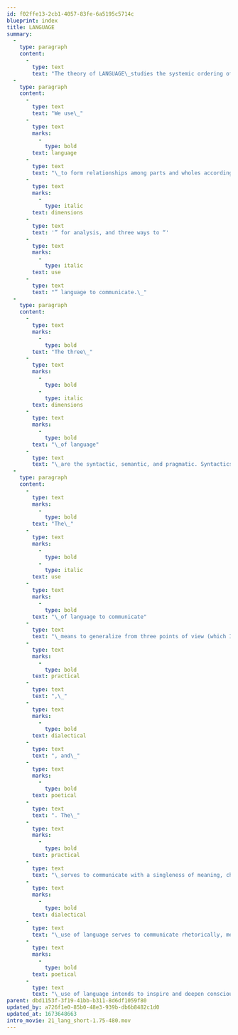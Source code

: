 ```yaml
---
id: f02ffe13-2cb1-4057-83fe-6a5195c5714c
blueprint: index
title: LANGUAGE
summary:
  -
    type: paragraph
    content:
      -
        type: text
        text: "The theory of LANGUAGE\_studies the systemic ordering of relationships to serve communication."
  -
    type: paragraph
    content:
      -
        type: text
        text: "We use\_"
      -
        type: text
        marks:
          -
            type: bold
        text: language
      -
        type: text
        text: "\_to form relationships among parts and wholes according to a set of rules. While this is also the principle for all “systems,” to use the term “language” changes our point of view to identify how the relational dynamics form meaningful relationships. The linguistic view of language offers three so-called “"
      -
        type: text
        marks:
          -
            type: italic
        text: dimensions
      -
        type: text
        text: '” for analysis, and three ways to “'
      -
        type: text
        marks:
          -
            type: italic
        text: use
      -
        type: text
        text: "” language to communicate.\_"
  -
    type: paragraph
    content:
      -
        type: text
        marks:
          -
            type: bold
        text: "The three\_"
      -
        type: text
        marks:
          -
            type: bold
          -
            type: italic
        text: dimensions
      -
        type: text
        marks:
          -
            type: bold
        text: "\_of language"
      -
        type: text
        text: "\_are the syntactic, semantic, and pragmatic. Syntactics\_represents the formal and structural relations of parts and wholes.\_Semantics\_represents what parts and whole mean to convey ideas.\_Pragmatics\_represents the functional relation of parts and wholes that serve the purpose of communication. These three dimensions have a concentric relationship, with the syntactic being inside, the pragmatic outside, and the semantic in between the two. However, their relations are interdependent, and therefore inseparable except for their analysis and study.\_\_"
  -
    type: paragraph
    content:
      -
        type: text
        marks:
          -
            type: bold
        text: "The\_"
      -
        type: text
        marks:
          -
            type: bold
          -
            type: italic
        text: use
      -
        type: text
        marks:
          -
            type: bold
        text: "\_of language to communicate"
      -
        type: text
        text: "\_means to generalize from three points of view (which I) named: the\_"
      -
        type: text
        marks:
          -
            type: bold
        text: practical
      -
        type: text
        text: ",\_"
      -
        type: text
        marks:
          -
            type: bold
        text: dialectical
      -
        type: text
        text: ", and\_"
      -
        type: text
        marks:
          -
            type: bold
        text: poetical
      -
        type: text
        text: ". The\_"
      -
        type: text
        marks:
          -
            type: bold
        text: practical
      -
        type: text
        text: "\_serves to communicate with a singleness of meaning, characteristic of informational clarity and directness. The"
      -
        type: text
        marks:
          -
            type: bold
        text: dialectical
      -
        type: text
        text: "\_use of language serves to communicate rhetorically, meaning to encourage, council, or persuade, having some ulterior motive typical of advertising, propaganda, and political speeches. The\_"
      -
        type: text
        marks:
          -
            type: bold
        text: poetical
      -
        type: text
        text: "\_use of language intends to inspire and deepen consciousness to expand and broaden understanding.\_These three uses relate in a concentric relationship, starting in the center with the immediate need to represent, and then expands to color information subjectively, or then to objectively stimulate expanded perceptions. As a concentric dynamic this also means the basic need to communicate is present in all three.\_"
parent: dbd1153f-3f19-41bb-b311-8d6df1059f80
updated_by: a726f1e0-85b0-48e3-939b-db6b8482c1d0
updated_at: 1673648663
intro_movie: 21_lang_short-1.75-480.mov
---
```

